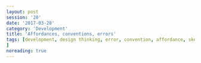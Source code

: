 ```yaml
--- 
layout: post 
session: '20' 
date: '2017-03-28' 
category: 'Development' 
title: 'Affordances, conventions, errors' 
tags: [development, design thinking, error, convention, affordance, skeuomorphism			
] 
noreading: true
--- 
```


<excerpt/>
